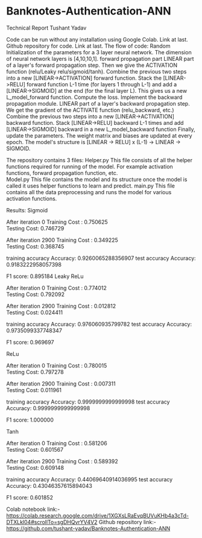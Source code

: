 # Banknotes-Authentication-ANN
Technical Report
Tushant Yadav
 

Code can be run without any installation using Google Colab. Link at last.
Github repository for code. Link at last.
The flow of code:
Random Initialization of the parameters for a 3 layer neural network. The dimension of neural network layers is [4,10,10,1].
forward propagation part
LINEAR part of a layer's forward propagation step.
Then we give the ACTIVATION function (relu/Leaky relu/sigmoid/tanh).
Combine the previous two steps into a new [LINEAR->ACTIVATION] forward function.
Stack the [LINEAR->RELU] forward function L-1 time (for layers 1 through L-1) and add a [LINEAR->SIGMOID] at the end (for the final layer L). 
This gives us a new L_model_forward function.
Compute the loss.
Implement the backward propagation module.
LINEAR part of a layer's backward propagation step.
We get the gradient of the ACTIVATE function (relu_backward, etc.)
Combine the previous two steps into a new [LINEAR->ACTIVATION] backward function.
Stack [LINEAR->RELU] backward L-1 times and add [LINEAR->SIGMOID] backward in a new L_model_backward function
Finally, update the parameters. The weight matrix and biases are updated at every epoch.
The model's structure is [LINEAR -> RELU] x (L-1) -> LINEAR -> SIGMOID.


The repository contains 3 files:
Helper.py
This file consists of all the helper functions required for running of the model. For example activation functions, forward propagation function, etc.  
Model.py
This file contains the model and its structure once the model is called it uses helper functions to learn and predict.
main.py
This file contains all the data preprocessing and runs the model for various activation functions.


Results:
Sigmoid

After iteration 0 
Training Cost :  0.750625  
Testing Cost: 0.746729

After iteration 2900 
Training Cost :  0.349225  
Testing Cost: 0.368745 

training accuracy
Accuracy: 0.9260065288356907
test accuracy
Accuracy: 0.9183222958057398

F1 score: 0.895184
Leaky ReLu

After iteration 0 
Training Cost :  0.774012  
Testing Cost: 0.792092

After iteration 2900 
Training Cost :  0.012812  
Testing Cost: 0.024411 

training accuracy
Accuracy: 0.976060935799782
test accuracy
Accuracy: 0.9735099337748347

F1 score: 0.969697

ReLu

After iteration 0 
Training Cost :  0.780015  
Testing Cost: 0.797278

After iteration 2900 
Training Cost :  0.007311  
Testing Cost: 0.011961 

training accuracy
Accuracy: 0.9999999999999998
test accuracy
Accuracy: 0.9999999999999998

F1 score: 1.000000

Tanh

After iteration 0 
Training Cost :  0.581206  
Testing Cost: 0.601567

After iteration 2900 
Training Cost :  0.589392  
Testing Cost: 0.609148 

training accuracy
Accuracy: 0.44069640914036995
test accuracy
Accuracy: 0.43046357615894043

F1 score: 0.601852

Colab notebook link:- 
https://colab.research.google.com/drive/1XGXsLRaEvqBUVuKHb4a3cTd-DTXLkl04#scrollTo=sgDHQvrYV4V2
Github repository link:-
https://github.com/tushant-yadav/Banknotes-Authentication-ANN



